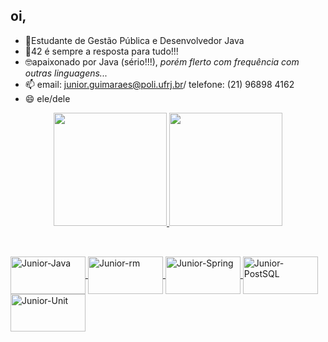## oi, 
- 📘Estudante de Gestão Pública e Desenvolvedor Java 
- 🎒42 é sempre a resposta para tudo!!!
- 🤓apaixonado por Java (sério!!!), *porém flerto com frequência com outras linguagens...*
- 📫 email: junior.guimaraes@poli.ufrj.br/ telefone: (21) 96898 4162
- 😄 ele/dele

<div align="center">
  <a href="https://github.com/jhogj">
  <img height="181em" src="https://github-readme-stats.vercel.app/api?username=jhogj&show_icons=true&theme=dracula&include_all_commits=true&count_private=true"/>
  <img height="181em" src="https://github-readme-stats.vercel.app/api/top-langs/?username=jhogj&layout=compact&langs_count=7&theme=dracula"/>
</div>
  
  ##
  
  <div style="display: inline_block"><br>
  <img align="center" alt="Junior-Java" height="60" width="120" src=	"https://img.shields.io/badge/Java-ED8B00?style=for-the-badge&logo=java&logoColor=white">
  <img align="center" alt="Junior-rm" height="60" width="120" src=	"https://img.shields.io/badge/rabbitmq-%23FF6600.svg?&style=for-the-badge&logo=rabbitmq&logoColor=white">
  <img align="center" alt="Junior-Spring" height="60" width="120" src= "https://img.shields.io/badge/Spring-6DB33F?style=for-the-badge&logo=spring&logoColor=white">
  <img align="center" alt="Junior-PostSQL" height="60" width="120" src= "https://img.shields.io/badge/PostgreSQL-316192?style=for-the-badge&logo=postgresql&logoColor=white">
  <img align="center" alt="Junior-Unit" height="60" width="120" src= "https://img.shields.io/badge/Unity-100000?style=for-the-badge&logo=unity&logoColor=white">
    
  <gif align="center" alt="Jun-pic"   
 src="https://media.discordapp.net/attachments/838552703264358403/976893749252722828/picasion.com_828276b0fee279274441e8cbd2e30ca0.gif">
    </div>
  

